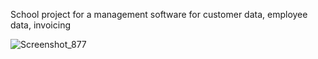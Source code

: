 School project for a management software for customer data, employee data, invoicing


![Screenshot_877](https://github.com/Gerald-Ha/Verwaltungssoftware/assets/53166232/2005a638-35b9-439a-8978-d2f5946601cd)
